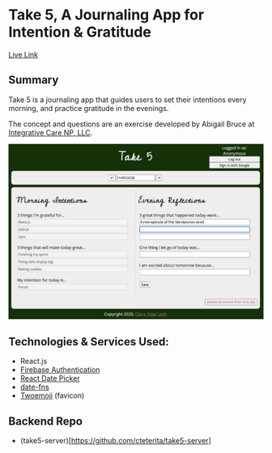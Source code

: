 # Take 5, A Journaling App for Intention & Gratitude
[Live Link](https://take5-react.vercel.app/)

## Summary
Take 5 is a journaling app that guides users to set their intentions every morning, and practice gratitude in the evenings.

The concept and questions are an exercise developed by Abigail Bruce at [Integrative Care NP, LLC](https://www.integrativemindbody.com/).

![Screenshot of app](/screenshots/Demo.png)

## Technologies & Services Used:
- React.js
- [Firebase Authentication](https://firebase.google.com/docs/auth)
- [React Date Picker](https://www.npmjs.com/package/react-datepicker)
- [date-fns](https://date-fns.org/)
- [Twoemoji](https://twemoji.twitter.com/) (favicon)

## Backend Repo
- (take5-server)[https://github.com/cteterita/take5-server]
